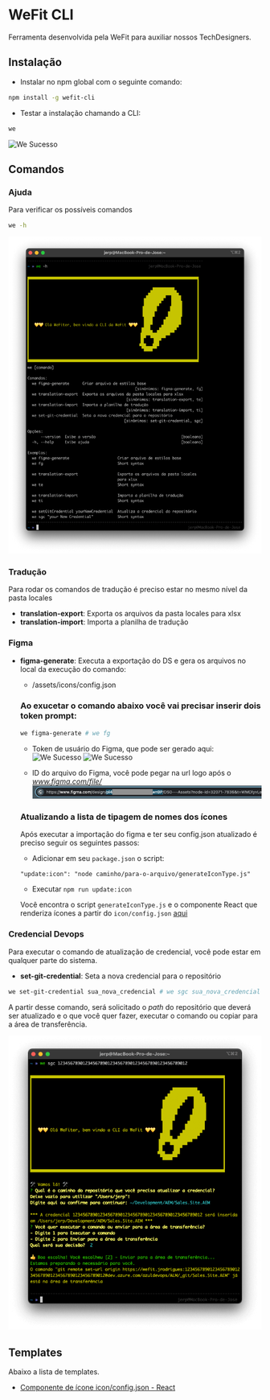 # WeFit CLI

Ferramenta desenvolvida pela WeFit para auxiliar nossos TechDesigners.

## Instalação

- Instalar no npm global com o seguinte comando:

```bash
npm install -g wefit-cli
```

- Testar a instalação chamando a CLI:

```bash
we
```

![We Sucesso](./images/we-success.png)

## Comandos

### Ajuda

Para verificar os possíveis comandos

```bash
we -h
```

![Comando de ajuda, `we -h` executado](./images/help.png)

### Tradução

Para rodar os comandos de tradução é preciso estar no mesmo nível da pasta locales

- **translation-export**: Exporta os arquivos da pasta locales para xlsx
- **translation-import**: Importa a planilha de tradução

### Figma

- **figma-generate**: Executa a exportação do DS e gera os arquivos no local da execução do comando:

  - /assets/icons/config.json

  ### Ao exucetar o comando abaixo você vai precisar inserir dois token prompt:

  ```bash
  we figma-generate # we fg
  ```

  - Token de usuário do Figma, que pode ser gerado aqui:
    ![We Sucesso](./images/user-config.png)
    ![We Sucesso](./images/generate-token.png)

  - ID do arquivo do Figma, você pode pegar na url logo após o *www.figma.com/file/*
    ![We FigmaUrl](./images/figma-url.png)

  ### Atualizando a lista de tipagem de nomes dos ícones

  Após executar a importação do figma e ter seu config.json atualizado é preciso seguir os seguintes passos:

  - Adicionar em seu `package.json` o script:

  ```
  "update:icon": "node caminho/para-o-arquivo/generateIconType.js"
  ```

  - Executar `npm run update:icon`

  Você encontra o script `generateIconType.js` e o componente React que renderiza ícones a partir do `icon/config.json` [aqui](./templates/Icon/)

### Credencial Devops

Para executar o comando de atualização de credencial, você pode estar em qualquer parte do sistema.

- **set-git-credential**: Seta a nova credencial para o repositório

```bash
we set-git-credential sua_nova_credencial # we sgc sua_nova_credencial
```

A partir desse comando, será solicitado o _path_ do repositório que deverá ser atualizado e o que você quer fazer, executar o comando ou copiar para a área de transferência.

![Comando `we sgc` executado por completo](./images/set-git-credential.png)

## Templates

Abaixo a lista de templates.

- [Componente de ícone icon/config.json - React](./templates/Icon/)

